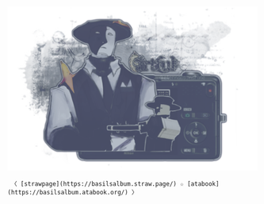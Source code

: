 

![](https://github.com/FLOWERCR0WN/FLOWERCR0WN/blob/8168807e58aaf147f0675518e34173f72dc295c9/Untitled275_20250806164011.png) 

 <div align=”center”>

     〈 [strawpage](https://basilsalbum.straw.page/) ☆ [atabook](https://basilsalbum.atabook.org/) 〉

</div>


